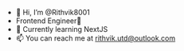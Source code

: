 - 👋 Hi, I’m @Rithvik8001
- Frontend Engineer🩵
- 🌱 Currently learning NextJS
- 📫 You can reach me at rithvik.utd@outlook.com

<!---
Rithvik8001/Rithvik8001 is a ✨ special ✨ repository because its `README.md` (this file) appears on your GitHub profile.
You can click the Preview link to take a look at your changes.
--->
